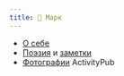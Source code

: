 ```yaml
---
title: 🍁 Марк
---
```


- [О себе](about.md)
- [Поэзия](poetry.md) и [заметки](notes/main.md)
- [Фотографии](https://pixelfed.social/Marc "@marc@pixelfed.social") ActivityPub  